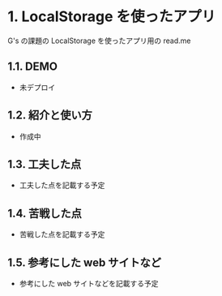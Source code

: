 # 1. LocalStorage を使ったアプリ

G's の課題の LocalStorage を使ったアプリ用の read.me

## 1.1. DEMO

- 未デプロイ

## 1.2. 紹介と使い方

- 作成中

## 1.3. 工夫した点

- 工夫した点を記載する予定

## 1.4. 苦戦した点

- 苦戦した点を記載する予定

## 1.5. 参考にした web サイトなど

- 参考にした web サイトなどを記載する予定
